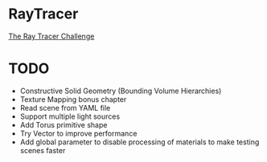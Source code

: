 # RayTracer

[The Ray Tracer Challenge](https://pragprog.com/book/jbtracer/the-ray-tracer-challenge)

# TODO
* Constructive Solid Geometry (Bounding Volume Hierarchies)
* Texture Mapping bonus chapter
* Read scene from YAML file
* Support multiple light sources
* Add Torus primitive shape
* Try Vector<T> to improve performance
* Add global parameter to disable processing of materials to make testing scenes faster